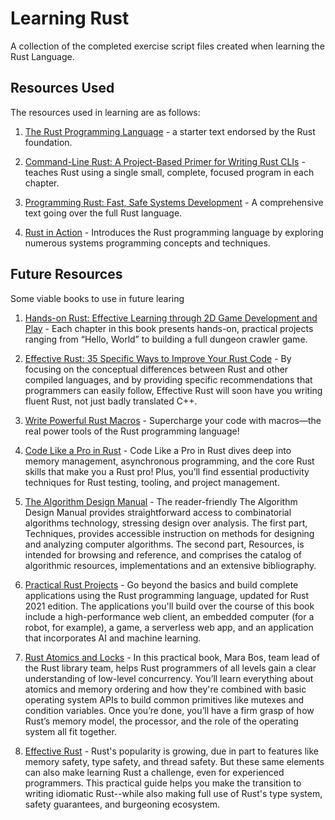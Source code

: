 # Learning Rust

A collection of the completed exercise script files created when learning the Rust Language.

## Resources Used

The resources used in learning are as follows:

1.  [The Rust Programming Language](https://doc.rust-lang.org/book/) - a starter text endorsed by the Rust foundation. 

2.  [Command-Line Rust: A Project-Based Primer for Writing Rust CLIs](https://www.oreilly.com/library/view/command-line-rust/9781098109424/) - teaches Rust using a single small, complete, focused program in each chapter.

3.  [Programming Rust: Fast, Safe Systems Development](https://www.oreilly.com/library/view/programming-rust-2nd/9781492052586/) - A comprehensive text going over the full Rust language.

4.  [Rust in Action](https://github.com/rust-in-action) - Introduces the Rust programming language by exploring numerous systems programming concepts and techniques.

## Future Resources

Some viable books to use in future learing

1.  [Hands-on Rust: Effective Learning through 2D Game Development and Play](https://github.com/thebracket/HandsOnRust) - Each chapter in this book presents hands-on, practical projects ranging from “Hello, World” to building a full dungeon crawler game.

2. [Effective Rust: 35 Specific Ways to Improve Your Rust Code](https://effective-rust.com/) -  By focusing on the conceptual differences between Rust and other compiled languages, and by providing specific recommendations that programmers can easily follow, Effective Rust will soon have you writing fluent Rust, not just badly translated C++.

3. [Write Powerful Rust Macros](https://www.manning.com/books/write-powerful-rust-macros) - Supercharge your code with macros—the real power tools of the Rust programming language!

4. [Code Like a Pro in Rust](https://www.manning.com/books/code-like-a-pro-in-rust) - Code Like a Pro in Rust dives deep into memory management, asynchronous programming, and the core Rust skills that make you a Rust pro! Plus, you’ll find essential productivity techniques for Rust testing, tooling, and project management.

5. [The Algorithm Design Manual](https://www.algorist.com/) - The reader-friendly The Algorithm Design Manual provides straightforward access to combinatorial algorithms technology, stressing design over analysis. The first part, Techniques, provides accessible instruction on methods for designing and analyzing computer algorithms. The second part, Resources, is intended for browsing and reference, and comprises the catalog of algorithmic resources, implementations and an extensive bibliography. 

6. [Practical Rust Projects](https://github.com/Apress/Practical-Rust-Projects-2nd-ed.) - Go beyond the basics and build complete applications using the Rust programming language, updated for Rust 2021 edition. The applications you'll build over the course of this book include a high-performance web client, an embedded computer (for a robot, for example), a game, a serverless web app, and an application that incorporates AI and machine learning.  
  
8. [Rust Atomics and Locks](https://github.com/m-ou-se/rust-atomics-and-locks) - In this practical book, Mara Bos, team lead of the Rust library team, helps Rust programmers of all levels gain a clear understanding of low-level concurrency. You’ll learn everything about atomics and memory ordering and how they're combined with basic operating system APIs to build common primitives like mutexes and condition variables. Once you’re done, you’ll have a firm grasp of how Rust’s memory model, the processor, and the role of the operating system all fit together.

9. [Effective Rust](https://effective-rust.com/) - Rust's popularity is growing, due in part to features like memory safety, type safety, and thread safety. But these same elements can also make learning Rust a challenge, even for experienced programmers. This practical guide helps you make the transition to writing idiomatic Rust--while also making full use of Rust's type system, safety guarantees, and burgeoning ecosystem. 
    

